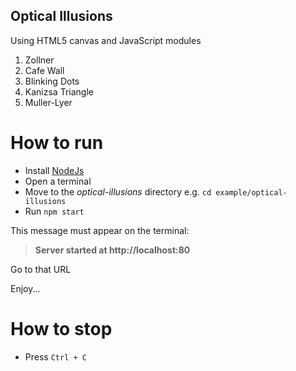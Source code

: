 ## Optical Illusions
Using HTML5 canvas and JavaScript modules

1. Zollner
2. Cafe Wall
3. Blinking Dots
4. Kanizsa Triangle
5. Muller-Lyer

# How to run 
- Install [NodeJs](https://nodejs.org/en/) 
- Open a terminal
- Move to the _optical-illusions_ directory e.g. `cd example/optical-illusions`
- Run `npm start`

This message must appear on the terminal: 
> **Server started at http://localhost:80**

Go to that URL

Enjoy...

# How to stop
- Press `Ctrl + C`
